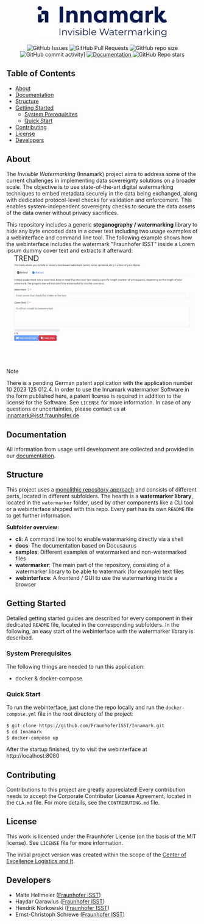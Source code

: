 <div align="center">
  <picture>
    <source width="340" media="(prefers-color-scheme: dark)" srcset="docs/static/img/branding/logo-sub/white/innamark_logo-sub_w.svg">
    <source width="340" media="(prefers-color-scheme: light)" srcset="docs/static/img/branding/logo-sub/black/innamark_logo-sub_b.svg">
    <img width="340" alt="Innamark (Invisible Watermarks) logo" src="docs/static/img/branding/logo-sub/black/innamark_logo-sub_b.svg">
  </picture>
  <br />
  <br />
  <img alt="GitHub Issues" src="https://img.shields.io/github/issues/FraunhoferISST/Innamark">
  <img alt="GitHub Pull Requests" src="https://img.shields.io/github/issues-pr/FraunhoferISST/Innamark">
  <img alt="GitHub repo size" src="https://img.shields.io/github/repo-size/FraunhoferISST/Innamark">
  <img alt="GitHub commit activity]" src="https://img.shields.io/github/commit-activity/t/FraunhoferISST/Innamark">
  <a href="https://fraunhoferisst.github.io/Innamark/">
    <img alt="Documentation" src="https://img.shields.io/badge/docs-online-green">
  </a>
  <img alt="GitHub Repo stars" src="https://img.shields.io/github/stars/FraunhoferISST/Innamark">
</div>

## Table of Contents

- [About](#about)
- [Documentation](#documentation)
- [Structure](#structure)
- [Getting Started](#getting-started)
    - [System Prerequisites](#system-prerequisites)
    - [Quick Start](#quick-start)
- [Contributing](#contributing)
- [License](#license)
- [Developers](#developers)

## About

The *Invisible Watermarking* (Innamark) project aims to address some of the current
challenges in implementing data sovereignty solutions on a broader scale. The objective is to use
state-of-the-art digital watermarking techniques to embed metadata securely in the data being
exchanged, along with dedicated protocol-level checks for validation and enforcement. This enables
system-independent sovereignty checks to secure the data assets of the data owner without privacy
sacrifices.

This repository includes a generic **steganography / watermarking** library to hide any byte 
encoded data in a cover text including two usage examples of a webinterface and command line 
tool. The following example shows how the webinterface includes the watermark "Fraunhofer ISST" 
inside a Lorem ipsum dummy cover text and extracts it afterward:
![Animated example of the webinterface](docs/static/img/webinterface-demo.gif)

> [!NOTE]
> There is a pending German patent application with the application number 10 2023 125 012.4. In
> order to use the Innamark watermarker Software in the form published here, a patent license is
> required in addition to the license for the Software. See `LICENSE` for more information. In
> case of any questions or uncertainties, please contact us at innamark@isst.fraunhofer.de.

## Documentation

All information from usage until development are collected and provided in our
[documentation](https://fraunhoferisst.github.io/Innamark/).

## Structure

This project uses a [monolithic repository approach](https://en.wikipedia.org/wiki/Monorepo) and
consists of different parts, located in different subfolders. The hearth is a **watermarker
library**, located in the `watermarker` folder, used by other components like a CLI
tool or a webinterface shipped with this repo. Every part has its own `README` file to get further
information.

**Subfolder overview:**

- **cli**: A command line tool to enable watermarking directly via a shell
- **docs**: The documentation based on Docusaurus
- **samples**: Different examples of watermarked and non-watermarked files
- **watermarker**: The main part of the repository, consisting of a watermarker library to be able
  to watermark (for example) text files
- **webinterface**: A frontend / GUI to use the watermarking inside a browser

## Getting Started

Detailed getting started guides are described for every component in their dedicated `README`
file, located in the corresponding subfolders. In the following, an easy start of the webinterface
with the watermarker library is described.

### System Prerequisites

The following things are needed to run this application:

- docker & docker-compose

### Quick Start

To run the webinterface, just clone the repo locally and run the `docker-compose.yml` file in the
root directory of the project:

```shell
$ git clone https://github.com/FraunhoferISST/Innamark.git
$ cd Innamark
$ docker-compose up
```

After the startup finished, try to visit the webinterface at http://localhost:8080

## Contributing

Contributions to this project are greatly appreciated! Every contribution needs to accept the
Corporate Contributor License Agreement, located in the `CLA.md` file. For more details, see the
`CONTRIBUTING.md` file.

## License

This work is licensed under the Fraunhofer License (on the basis of the MIT license). See
`LICENSE` file for more information.

The initial project version was created within the scope of
the [Center of Excellence Logistics and It](https://ce-logit.com/).

## Developers

- Malte Hellmeier ([Fraunhofer ISST](https://www.isst.fraunhofer.de/en.html))
- Haydar Qarawlus ([Fraunhofer ISST](https://www.isst.fraunhofer.de/en.html))
- Hendrik Norkowski ([Fraunhofer ISST](https://www.isst.fraunhofer.de/en.html))
- Ernst-Christoph Schrewe ([Fraunhofer ISST](https://www.isst.fraunhofer.de/en.html))
